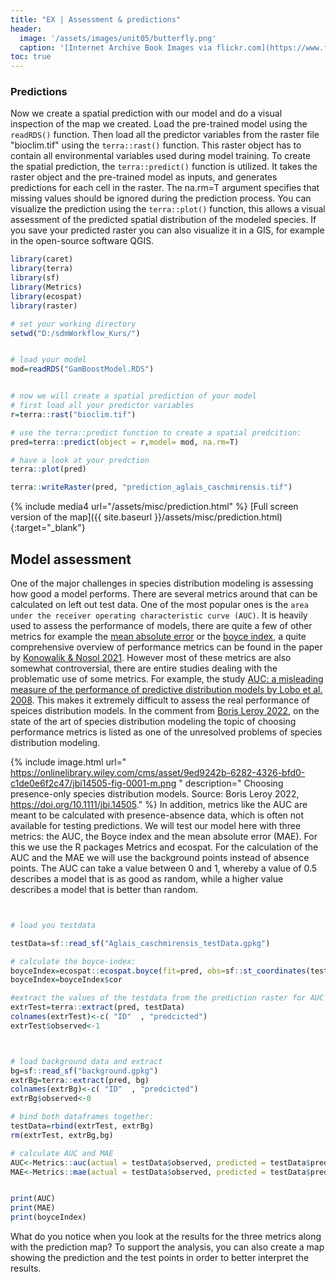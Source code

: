 ```yaml
---
title: "EX | Assessment & predictions"
header:
  image: '/assets/images/unit05/butterfly.png'
  caption: '[Internet Archive Book Images via flickr.com](https://www.flickr.com/photos/internetarchivebookimages/page7) [public domain](https://creativecommons.org/publicdomain/zero/1.0/){:target="_blank"}'
toc: true
---
```


### Predictions
Now we create  a spatial prediction with our model and do a visual inspection of the map we created. Load the pre-trained model using the `readRDS()` function. 
Then load all the predictor variables from the raster file "bioclim.tif" using the `terra::rast()` function. This raster object has to contain all environmental variables used during model training.
To create the spatial prediction, the `terra::predict()` function is utilized. It takes the raster object and the pre-trained model as inputs, and generates predictions for each cell in the raster. The na.rm=T argument specifies that missing values should be ignored during the prediction process.
You can visualize the prediction using the `terra::plot()` function, this allows a visual assessment of the predicted spatial distribution of the modeled species. If you save your predicted raster you can also visualize it in a GIS, for example in the open-source software QGIS.
```r
library(caret)
library(terra)
library(sf)
library(Metrics)
library(ecospat)
library(raster)

# set your working directory
setwd("D:/sdmWorkflow_Kurs/")


# load your model
mod=readRDS("GamBoostModel.RDS")


# now we will create a spatial prediction of your model
# first load all your predictor variables
r=terra::rast("bioclim.tif")

# use the terra::predict function to create a spatial predcition:
pred=terra::predict(object = r,model= mod, na.rm=T)

# have a look at your predction
terra::plot(pred)

terra::writeRaster(pred, "prediction_aglais_caschmirensis.tif")
```
{% include media4 url="/assets/misc/prediction.html" %} [Full screen version of the map]({{ site.baseurl }}/assets/misc/prediction.html){:target="_blank"}


## Model assessment
One of the major challenges in species distribution modeling is assessing how good a model performs. There are several metrics around that can be calculated on left out test data. One of the most popular ones is the `area under the receiver operating characteristic curve (AUC)`. It is heavily used to assess the performance of models, there are quite a few of other metrics for example the [mean absolute error]( https://en.wikipedia.org/wiki/Mean_absolute_error) or the [boyce index]( https://doi.org/10.1016/j.ecolmodel.2006.05.017), a quite comprehensive overview of performance metrics can be found in the paper by [Konowalik & Nosol 2021](https://doi.org/10.1038/s41598-020-80062-1).
However most of these metrics are also somewhat controversial, there are entire studies dealing with the problematic use of some metrics. For example, the study [AUC: a misleading measure of the performance of predictive distribution models by Lobo et al. 2008](https://doi.org/10.1111/j.1466-8238.2007.00358.x). This makes it extremely difficult to assess the real performance of speices distribution models. In the comment from [Boris Leroy 2022]( https://doi.org/10.1111/jbi.14505), on the state of the art of species distribution modeling the topic of choosing performance metrics is listed as one of the unresolved problems of species distribution modeling.

{% include image.html url=" https://onlinelibrary.wiley.com/cms/asset/9ed9242b-6282-4326-bfd0-c1de0e6f2c47/jbi14505-fig-0001-m.png
" description=" Choosing presence-only species distribution models. Source: Boris Leroy 2022, https://doi.org/10.1111/jbi.14505." %}
In addition, metrics like the AUC are meant to be calculated with presence-absence data, which is often not available for testing predictions. We will test our model here with three metrics: the AUC, the Boyce index and the mean absolute error (MAE). For this we use the R packages Metrics and ecospat. 
For the calculation of the AUC and the MAE we will use the background points instead of absence points. The AUC can take a value between 0 and 1, whereby a value of 0.5 describes a model that is as good as random, while a higher value describes a model that is better than random.


```r


# load you testdata

testData=sf::read_sf("Aglais_caschmirensis_testData.gpkg")

# calculate the boyce-index:
boyceIndex=ecospat::ecospat.boyce(fit=pred, obs=sf::st_coordinates(testData))
boyceIndex=boyceIndex$cor

#extract the values of the testdata from the prediction raster for AUC and MAE
extrTest=terra::extract(pred, testData)
colnames(extrTest)<-c( "ID"  , "predcicted")
extrTest$observed<-1



# load background data and extract
bg=sf::read_sf("background.gpkg")
extrBg=terra::extract(pred, bg)
colnames(extrBg)<-c( "ID"  , "predcicted")
extrBg$observed<-0

# bind both dataframes together:
testData=rbind(extrTest, extrBg)
rm(extrTest, extrBg,bg)

# calculate AUC and MAE
AUC<-Metrics::auc(actual = testData$observed, predicted = testData$predcicted)
MAE<-Metrics::mae(actual = testData$observed, predicted = testData$predcicted)


print(AUC)
print(MAE)
print(boyceIndex)

```


What do you notice when you look at the results for the three metrics along with the prediction map? To support the analysis, you can also create a map showing the prediction and the test points in order to better interpret the results.
